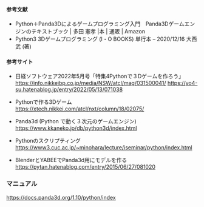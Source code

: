 
#### 参考文献
- Python＋Panda3Dによるゲームプログラミング入門　Panda3Dゲームエンジンのテキストブック | 多田 憲孝 |本 | 通販 | Amazon
- Python3 3Dゲームプログラミング (I・O BOOKS) 単行本 – 2020/12/16 大西 武 (著)

#### 参考サイト
- 日経ソフトウェア2022年5月号「特集4Pythonで３Dゲームを作ろう」
  https://info.nikkeibp.co.jp/media/NSW/atcl/mag/031500041/
  https://yo4-su.hatenablog.jp/entry/2022/05/13/071038
  
- Pythonで作る3Dゲーム
  https://xtech.nikkei.com/atcl/nxt/column/18/02075/

- Panda3d (Python で動く３次元のゲームエンジン)
  https://www.kkaneko.jp/db/python3d/index.html
  
- Pythonのスクリプティング
  https://www3.cuc.ac.jp/~minohara/lecture/iseminar/python/index.html

- BlenderとYABEEでPanda3d用にモデルを作る
  https://pytan.hatenablog.com/entry/2015/06/27/081020

### マニュアル
https://docs.panda3d.org/1.10/python/index
